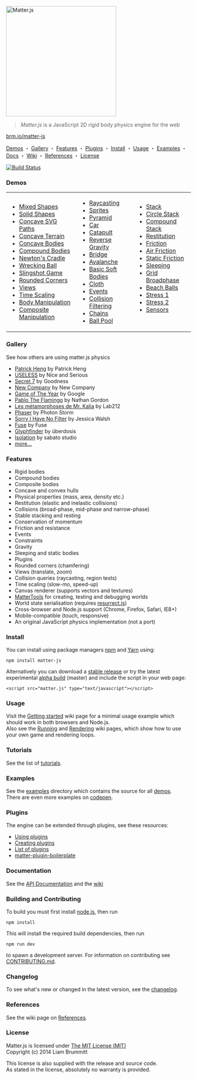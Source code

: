 <img alt="Matter.js" src="https://brm.io/matter-js/img/matter-js.svg" width="300">

> *Matter.js* is a JavaScript 2D rigid body physics engine for the web

[brm.io/matter-js](https://brm.io/matter-js/)

[Demos](#demos) ・ [Gallery](#gallery) ・ [Features](#features) ・ [Plugins](#plugins) ・ [Install](#install) ・ [Usage](#usage) ・ [Examples](#examples) ・ [Docs](#documentation) ・ [Wiki](https://github.com/liabru/matter-js/wiki) ・ [References](#references) ・ [License](#license)

[![Build Status](https://travis-ci.org/liabru/matter-js.png?branch=master)](https://travis-ci.org/liabru/matter-js)

### Demos

<table>
  <tr>
    <td>
      <ul>
        <li><a href="https://brm.io/matter-js/demo/#mixed">Mixed Shapes</a></li>
        <li><a href="https://brm.io/matter-js/demo/#mixedSolid">Solid Shapes</a></li>
        <li><a href="https://brm.io/matter-js/demo/#svg">Concave SVG Paths</a></li>
        <li><a href="https://brm.io/matter-js/demo/#terrain">Concave Terrain</a></li>
        <li><a href="https://brm.io/matter-js/demo/#concave">Concave Bodies</a></li>
        <li><a href="https://brm.io/matter-js/demo/#compound">Compound Bodies</a></li>
        <li><a href="https://brm.io/matter-js/demo/#newtonsCradle">Newton's Cradle</a></li>
        <li><a href="https://brm.io/matter-js/demo/#wreckingBall">Wrecking Ball</a></li>
        <li><a href="https://brm.io/matter-js/demo/#slingshot">Slingshot Game</a></li>
        <li><a href="https://brm.io/matter-js/demo/#rounded">Rounded Corners</a></li>
        <li><a href="https://brm.io/matter-js/demo/#views">Views</a></li>
        <li><a href="https://brm.io/matter-js/demo/#timescale">Time Scaling</a></li>
        <li><a href="https://brm.io/matter-js/demo/#manipulation">Body Manipulation</a></li>
        <li><a href="https://brm.io/matter-js/demo/#compositeManipulation">Composite Manipulation</a></li>
      </ul>
    </td>
    <td>
      <ul>
        <li><a href="https://brm.io/matter-js/demo/#raycasting">Raycasting</a></li>
        <li><a href="https://brm.io/matter-js/demo/#sprites">Sprites</a></li>
        <li><a href="https://brm.io/matter-js/demo/#pyramid">Pyramid</a></li>
        <li><a href="https://brm.io/matter-js/demo/#car">Car</a></li>
        <li><a href="https://brm.io/matter-js/demo/#catapult">Catapult</a></li>
        <li><a href="https://brm.io/matter-js/demo/#gravity">Reverse Gravity</a></li>
        <li><a href="https://brm.io/matter-js/demo/#bridge">Bridge</a></li>
        <li><a href="https://brm.io/matter-js/demo/#avalanche">Avalanche</a></li>
        <li><a href="https://brm.io/matter-js/demo/#softBody">Basic Soft Bodies</a></li>
        <li><a href="https://brm.io/matter-js/demo/#cloth">Cloth</a></li>
        <li><a href="https://brm.io/matter-js/demo/#events">Events</a></li>
        <li><a href="https://brm.io/matter-js/demo/#collisionFiltering">Collision Filtering</a></li>
        <li><a href="https://brm.io/matter-js/demo/#chains">Chains</a></li>
        <li><a href="https://brm.io/matter-js/demo/#ballPool">Ball Pool</a></li>
      </ul>
    </td>
    <td>
      <ul>
        <li><a href="https://brm.io/matter-js/demo/#stack">Stack</a></li>
        <li><a href="https://brm.io/matter-js/demo/#circleStack">Circle Stack</a></li>
        <li><a href="https://brm.io/matter-js/demo/#compoundStack">Compound Stack</a></li>
        <li><a href="https://brm.io/matter-js/demo/#restitution">Restitution</a></li>
        <li><a href="https://brm.io/matter-js/demo/#friction">Friction</a></li>
        <li><a href="https://brm.io/matter-js/demo/#airFriction">Air Friction</a></li>
        <li><a href="https://brm.io/matter-js/demo/#staticFriction">Static Friction</a></li>
        <li><a href="https://brm.io/matter-js/demo/#sleeping">Sleeping</a></li>
        <li><a href="https://brm.io/matter-js/demo/#broadphase">Grid Broadphase</a></li>
        <li><a href="https://brm.io/matter-js/demo/#beachBalls">Beach Balls</a></li>
        <li><a href="https://brm.io/matter-js/demo/#stress">Stress 1</a></li>
        <li><a href="https://brm.io/matter-js/demo/#stress2">Stress 2</a></li>
        <li><a href="https://brm.io/matter-js/demo/#sensors">Sensors</a></li>
      </ul>
      <br>
    </td>
  </tr>
</table>

### Gallery

See how others are using matter.js physics

- [Patrick Heng](https://patrickheng.com/) by Patrick Heng
- [USELESS](https://useless.london/) by Nice and Serious
- [Secret 7](https://secret-7.com/) by Goodness
- [New Company](https://www.new.company/) by New Company
- [Game of The Year](https://gameoftheyear.withgoogle.com/) by Google
- [Pablo The Flamingo](https://pablotheflamingo.com/) by Nathan Gordon
- [Les métamorphoses de Mr. Kalia](https://lab212.org/oeuvres/2:art/18/Les-metamorphoses-de-Mr-Kalia) by Lab212
- [Phaser](https://phaser.io/) by Photon Storm
- [Sorry I Have No Filter](https://sorryihavenofilter.com/pages/about/) by Jessica Walsh
- [Fuse](https://fuse.blog/) by Fuse
- [Glyphfinder](https://www.glyphfinder.com/) by überdosis
- [Isolation](https://isolation.is/postcards/my-week) by sabato studio
- [more...](https://github.com/liabru/matter-js/wiki/Gallery)

### Features

- Rigid bodies
- Compound bodies
- Composite bodies
- Concave and convex hulls
- Physical properties (mass, area, density etc.)
- Restitution (elastic and inelastic collisions)
- Collisions (broad-phase, mid-phase and narrow-phase)
- Stable stacking and resting
- Conservation of momentum
- Friction and resistance
- Events
- Constraints
- Gravity
- Sleeping and static bodies
- Plugins
- Rounded corners (chamfering)
- Views (translate, zoom)
- Collision queries (raycasting, region tests)
- Time scaling (slow-mo, speed-up)
- Canvas renderer (supports vectors and textures)
- [MatterTools](https://github.com/liabru/matter-tools) for creating, testing and debugging worlds
- World state serialisation (requires [resurrect.js](https://github.com/skeeto/resurrect-js))
- Cross-browser and Node.js support (Chrome, Firefox, Safari, IE8+)
- Mobile-compatible (touch, responsive)
- An original JavaScript physics implementation (not a port)

### Install

You can install using package managers [npm](https://www.npmjs.org/package/matter-js) and [Yarn](https://yarnpkg.com/) using:

    npm install matter-js

Alternatively you can download a [stable release](https://github.com/liabru/matter-js/tags) or try the latest experimental [alpha build](https://github.com/liabru/matter-js/tree/master/build) (master) and include the script in your web page:

    <script src="matter.js" type="text/javascript"></script>

### Usage

Visit the [Getting started](https://github.com/liabru/matter-js/wiki/Getting-started) wiki page for a minimal usage example which should work in both browsers and Node.js.  
Also see the [Running](https://github.com/liabru/matter-js/wiki/Running) and [Rendering](https://github.com/liabru/matter-js/wiki/Rendering) wiki pages, which show how to use your own game and rendering loops.

### Tutorials

See the list of [tutorials](https://github.com/liabru/matter-js/wiki/Tutorials).

### Examples

See the [examples](https://github.com/liabru/matter-js/tree/master/examples) directory which contains the source for all [demos](#demos).  
There are even more examples on [codepen](https://codepen.io/collection/Fuagy/).

### Plugins

The engine can be extended through plugins, see these resources:

- [Using plugins](https://github.com/liabru/matter-js/wiki/Using-plugins)
- [Creating plugins](https://github.com/liabru/matter-js/wiki/Creating-plugins)
- [List of plugins](https://github.com/liabru/matter-js/wiki/List-of-plugins)
- [matter-plugin-boilerplate](https://github.com/liabru/matter-plugin-boilerplate)

### Documentation

See the [API Documentation](https://brm.io/matter-js/docs/) and the [wiki](https://github.com/liabru/matter-js/wiki)

### Building and Contributing

To build you must first install [node.js](https://nodejs.org/), then run

	npm install

This will install the required build dependencies, then run

	npm run dev

to spawn a development server. For information on contributing see [CONTRIBUTING.md](https://github.com/liabru/matter-js/blob/master/CONTRIBUTING.md).

### Changelog

To see what's new or changed in the latest version, see the [changelog](https://github.com/liabru/matter-js/blob/master/CHANGELOG.md).

### References

See the wiki page on [References](https://github.com/liabru/matter-js/wiki/References).

### License

Matter.js is licensed under [The MIT License (MIT)](https://opensource.org/licenses/MIT)  
Copyright (c) 2014 Liam Brummitt

This license is also supplied with the release and source code.  
As stated in the license, absolutely no warranty is provided.
